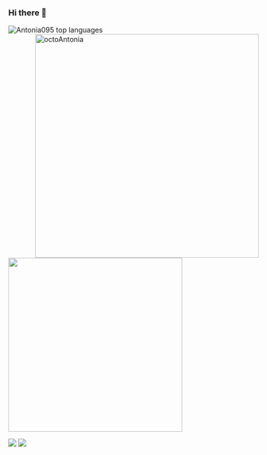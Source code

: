 ### Hi there 👋


<img src="https://github-readme-stats.vercel.app/api/top-langs/?username=Antonia095&layout=compact&show_icons=true&theme=radical" alt="Antonia095 top languages" /><img src="https://octocat-generator-assets.githubusercontent.com/my-octocat-1623335975916.png?raw=true" alt="octoAntonia" width="450" align="right" style="float:right"/> 

<img src="https://github-readme-stats.vercel.app/api?username=Antonia095&theme=radical" width="350"/> 

[<img src="https://img.shields.io/badge/linkedin-%230077B5.svg?&style=for-the-badge&logo=linkedin&logoColor=white&link=https://www.linkedin.com/in/antonia-j-silva/">](https://www.linkedin.com/in/antonia-j-silva/) [<img src = "https://img.shields.io/badge/gmail-%23E4405F.svg?&style=for-the-badge&logo=gmail&logoColor=white&link=mailto:antonia.josy95@gmail.com">](mailto:antonia.josy95@gmail.com) 
